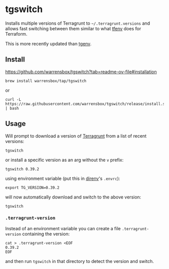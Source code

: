 # tgswitch

Installs multiple versions of Terragrunt to `~/.terragrunt.versions` and allows fast switching between them similar
to what [tfenv](tfenv.md) does for Terraform.

This is more recently updated than [tgenv](https://github.com/cunymatthieu/tgenv).

<!-- INDEX_START -->
<!-- INDEX_END -->

## Install

<https://github.com/warrensbox/tgswitch?tab=readme-ov-file#installation>

```shell
brew install warrensbox/tap/tgswitch
```

or

```shell
curl -L https://raw.githubusercontent.com/warrensbox/tgswitch/release/install.sh | bash
```

## Usage

Will prompt to download a version of [Terragrunt](terragrunt) from a list of recent versions:

```shell
tgswitch
```

or install a specific version as an arg without the `v` prefix:

```shell
tgswitch 0.39.2
```

using environment variable (put this in [direnv](direnv.md)'s `.envrc`):

```shell
export TG_VERSION=0.39.2
```

will now automatically download and switch to the above version:

```shell
tgswitch
```

### `.terragrunt-version`

Instead of an environment variable you can create a file `.terragrunt-version` containing the version:

```shell
cat > .terragrunt-version <EOF
0.39.2
EOF
```

and then run `tgswitch` in that directory to detect the version and switch.
